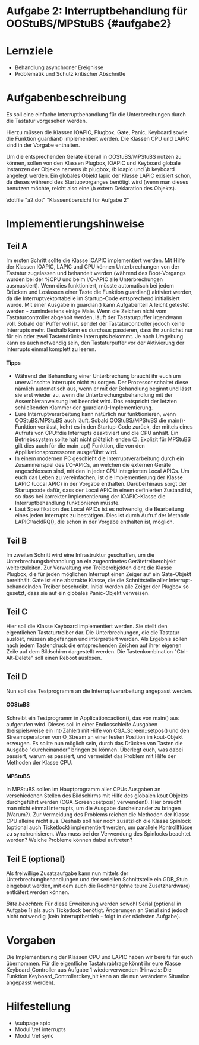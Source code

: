 Aufgabe 2: Interruptbehandlung für OOStuBS/MPStuBS {#aufgabe2}
==============================================================

# Lernziele #

- Behandlung asynchroner Ereignisse
- Problematik und Schutz kritischer Abschnitte

# Aufgabenbeschreibung #

Es soll eine einfache Interruptbehandlung für die Unterbrechungen durch die
Tastatur vorgesehen werden.

Hierzu müssen die Klassen IOAPIC, Plugbox, Gate, Panic, Keyboard sowie die
Funktion guardian() implementiert werden. Die Klassen CPU und LAPIC sind in
der Vorgabe enthalten.

Um die entsprechenden Geräte überall in OOStuBS/MPStuBS nutzen zu können,
sollen von den Klassen Plugbox, IOAPIC und Keyboard globale Instanzen
der Objekte namens \b plugbox, \b ioapic und \b keyboard angelegt
werden. Ein globales Objekt lapic der Klasse LAPIC exisiert schon, da
dieses während des Startupvorganges benötigt wird (wenn man dieses benutzen
möchte, reicht also eine \b extern Deklaration des Objekts).

\dotfile "a2.dot" "Klassenübersicht für Aufgabe 2"

# Implementierungshinweise #

## Teil A ##

Im ersten Schritt sollte die Klasse IOAPIC implementiert werden. Mit Hilfe
der Klassen IOAPIC, LAPIC und CPU können Unterbrechungen von der Tastatur
zugelassen und behandelt werden (während des Boot-Vorgangs wurden bei der
%CPU und beim I/O-APIC alle Unterbrechungen ausmaskiert). Wenn dies
funktioniert, müsste automatisch bei jedem Drücken und Loslassen einer
Taste die Funktion guardian() aktiviert werden, da die
Interruptvektortabelle im Startup-Code entsprechend initialisiert wurde.
Mit einer Ausgabe in guardian() kann Aufgabenteil A leicht getestet werden -
zumindestens einige Male. Wenn die Zeichen nicht vom Tastaturcontroller
abgeholt werden, läuft der Tastaturpuffer irgendwann voll. Sobald der
Puffer voll ist, sendet der Tastaturcontroller jedoch keine Interrupts
mehr. Deshalb kann es durchaus passieren, dass ihr zunächst nur für ein
oder zwei Tastendrücke Interrupts bekommt. Je nach Umgebung kann es auch
notwendig sein, den Tastaturpuffer vor der Aktivierung der Interrupts einmal
komplett zu leeren.

#### Tipps
- Während der Behandlung einer Unterbrechung braucht ihr euch um
  unerwünschte Interrupts nicht zu sorgen. Der Prozessor schaltet diese
  nämlich automatisch aus, wenn er mit der Behandlung beginnt und lässt sie
  erst wieder zu, wenn die Unterbrechungsbehandlung mit der
  Assembleranweisung iret beendet wird. Das entspricht der letzten
  schließenden Klammer der guardian()-Implementierung.
- Eure Interruptverarbeitung kann natürlich nur funktionieren, wenn OOStuBS/MPStuBS
  auch läuft. Sobald OOStuBS/MPStuBS die main()-Funktion verlässt, kehrt es
  in den Startup-Code zurück, der mittels eines Aufrufs von CPU::die Interrupts
  deaktiviert und die CPU anhält. Ein Betriebssystem sollte halt nicht
  plötzlich enden 😉. Explizit für MPStuBS gilt dies auch für die main_ap()
  Funktion, die von den Applikationsprozessoren ausgeführt wird.
- In einem modernen PC geschieht die Interruptverarbeitung durch ein
  Zusammenspiel des I/O-APICs, an welchen die externen Geräte angeschlossen
  sind, mit den in jeder CPU integrierten Local APICs. Um euch das Leben zu
  vereinfachen, ist die Implementierung der Klasse LAPIC (Local APIC) in der
  Vorgabe enthalten. Darüberhinaus sorgt der Startupcode dafür, dass der
  Local APIC in einem definierten Zustand ist, so dass bei korrekter
  Implementierung der IOAPIC-Klasse die Interruptbehandlung funktionieren
  müsste.
- Laut Spezifikation des Local APICs ist es notwendig, die Bearbeitung eines
  jeden Interrupts zu bestätigen. Dies ist durch Aufruf der Methode
  LAPIC::ackIRQ(), die schon in der Vorgabe enthalten ist, möglich.

## Teil B ##
Im zweiten Schritt wird eine Infrastruktur geschaffen, um die
Unterbrechungsbehandlung an ein zugeordnetes Gerätetreiberobjekt
weiterzuleiten. Zur Verwaltung von Treiberobjekten dient die Klasse
Plugbox, die für jeden möglichen Interrupt einen Zeiger auf ein Gate-Objekt
bereithält. Gate ist eine abstrakte Klasse, die die Schnittstelle aller
Interrupt-behandelnden Treiber beschreibt. Initial werden alle Zeiger der
Plugbox so gesetzt, dass sie auf ein globales Panic-Objekt verweisen.

## Teil C ##
Hier soll die Klasse Keyboard implementiert werden. Sie stellt den
eigentlichen Tastaturtreiber dar. Die Unterbrechungen, die die Tastatur
auslöst, müssen abgefangen und interpretiert werden. Als Ergebnis sollen nach
jedem Tastendruck die entsprechenden Zeichen auf ihrer eigenen Zeile auf
dem Bildschirm dargestellt werden. Die Tastenkombination "Ctrl-Alt-Delete"
soll einen Reboot auslösen.

## Teil D ##
Nun soll das Testprogramm an die Interruptverarbeitung angepasst
werden.

#### OOStuBS
Schreibt ein Testprogramm in Application::action(), das von main() aus
aufgerufen wird. Dieses soll in einer Endlosschleife Ausgaben
(beispielsweise ein int-Zähler) mit Hilfe von CGA_Screen::setpos() und den
Streamoperatoren von O_Stream an einer festen Position im kout-Objekt
erzeugen. Es sollte nun möglich sein, durch das Drücken von Tasten die
Ausgabe "durcheinander" bringen zu können. Überlegt euch, was dabei
passiert, warum es passiert, und vermeidet das Problem mit Hilfe der
Methoden der Klasse CPU.

#### MPStuBS
In MPStuBS sollen im Hauptprogramm aller CPUs Ausgaben an verschiedenen
Stellen des Bildschirms mit Hilfe des globalen kout Objekts durchgeführt
werden (CGA_Screen::setpos() verwenden!). Hier braucht man nicht einmal
Interrupts, um die Ausgabe durcheinander zu bringen (Warum?). Zur Vermeidung
des Problems reichen die Methoden der Klasse CPU alleine nicht aus. Deshalb
soll hier noch zusätzlich die Klasse Spinlock (optional auch Ticketlock)
implementiert werden, um parallele Kontrollflüsse zu synchronisieren. Was
muss bei der Verwendung des Spinlocks beachtet werden? Welche Probleme
können dabei auftreten?

## Teil E (optional) ##
Als freiwillige Zusatzaufgabe kann nun mittels der Unterbrechungbehandlungen
und der seriellen Schnittstelle ein GDB_Stub eingebaut werden, mit dem
auch die Rechner (ohne teure Zusatzhardware) entkäfert werden können.

*Bitte beachten:* Für diese Erweiterung werden sowohl Serial (optional in
Aufgabe 1) als auch Ticketlock benötigt. Änderungen an Serial sind jedoch nicht
notwendig (kein Interruptbetrieb - folgt in der nächsten Aufgabe).

# Vorgaben
Die Implementierung der Klassen CPU und LAPIC haben wir bereits für euch
übernommen. Für die eigentliche Tastaturabfrage könnt ihr eure Klasse
Keyboard_Controller aus Aufgabe 1 wiederverwenden (Hinweis: Die Funktion
Keyboard_Controller::key_hit kann an die nun veränderte Situation angepasst werden).

# Hilfestellung
 - \subpage apic
 - Modul \ref interrupts
 - Modul \ref sync

